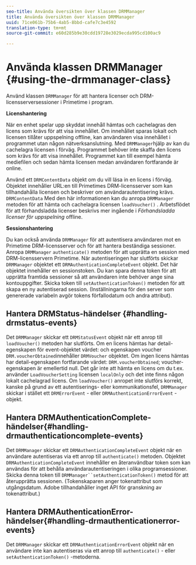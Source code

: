 ```yaml
---
seo-title: Använda översikten över klassen DRMManager
title: Använda översikten över klassen DRMManager
uuid: 71ce061b-75b6-4ab5-8bbd-cafe7c3e4592
translation-type: tm+mt
source-git-commit: e60d285b9e30cdd19728e3029ecda995cd100ac9

---
```



# Använda klassen DRMManager {#using-the-drmmanager-class}

Använd klassen `DRMManager` för att hantera licenser och DRM-licensserversessioner i Primetime i program.

**Licenshantering**

När en enhet spelar upp skyddat innehåll hämtas och cachelagras den licens som krävs för att visa innehållet. Om innehållet sparas lokalt och licensen tillåter uppspelning offline, kan användaren visa innehållet i programmet utan någon nätverksanslutning. Med `DRMManager`hjälp av kan du cachelagra licensen i förväg. Programmet behöver inte skaffa den licens som krävs för att visa innehållet. Programmet kan till exempel hämta mediefilen och sedan hämta licensen medan användaren fortfarande är online.

Använd ett `DRMContentData` objekt om du vill läsa in en licens i förväg. Objektet innehåller URL:en till Primetimes DRM-licensserver som kan tillhandahålla licensen och beskriver om användarautentisering krävs. `DRMContentData` Med den här informationen kan du anropa `DRMManager` metoden för att hämta och cachelagra licensen `loadVoucher()` . Arbetsflödet för att förhandsladda licenser beskrivs mer ingående i *Förhandsladda licenser för uppspelning* offline.

**Sessionshantering**

Du kan också använda `DRMManager` för att autentisera användaren mot en Primetime DRM-licensserver och för att hantera beständiga sessioner. Anropa `DRMManager` `authenticate()` metoden för att upprätta en session med DRM-licensservern Primetime. När autentiseringen har slutförts skickar `DRMManager` objektet ett `DRMAuthenticationCompleteEvent` objekt. Det här objektet innehåller en sessionstoken. Du kan spara denna token för att upprätta framtida sessioner så att användaren inte behöver ange sina kontouppgifter. Skicka token till `setAuthenticationToken()` metoden för att skapa en ny autentiserad session. (Inställningarna för den server som genererade variabeln avgör tokens förfallodatum och andra attribut).

## Hantera DRMStatus-händelser {#handling-drmstatus-events}

Det `DRMManager` skickar ett `DRMStatusEvent` objekt när ett anrop till `loadVoucher()` metoden har slutförts. Om en licens hämtas har detail-egenskapen för event-objektet värdet: och egenskapen voucher `DRM.voucherObtained`innehåller `DRMVoucher` objektet. Om ingen licens hämtas har detail-egenskapen fortfarande värdet: `DRM.voucherObtained`; voucher-egenskapen är emellertid null. Det går inte att hämta en licens om du t.ex. använder `LoadVoucherSetting` licensen `localOnly` och det inte finns någon lokalt cachelagrad licens. Om `loadVoucher()` anropet inte slutförs korrekt, kanske på grund av ett autentiserings- eller kommunikationsfel, `DRMManager` skickar i stället ett `DRMErrorEvent` - eller `DRMAuthenticationErrorEvent` -objekt.

## Hantera DRMAuthenticationComplete-händelser{#handling-drmauthenticationcomplete-events}

Det `DRMManager` skickar ett `DRMAuthenticationCompleteEvent` objekt när en användare autentiseras via ett anrop till `authenticate()` metoden. Objektet `DRMAuthenticationCompleteEvent` innehåller en återanvändbar token som kan användas för att behålla användarautentiseringen i olika programsessioner. Skicka denna token till `DRMManager``setAuthenticationToken()` metod för att återupprätta sessionen. (Tokenskaparen anger tokenattribut som utgångsdatum. Adobe tillhandahåller inget API för granskning av tokenattribut.)

## Hantera DRMAuthenticationError-händelser{#handling-drmauthenticationerror-events}

Det `DRMManager` skickar ett `DRMAuthenticationErrorEvent` objekt när en användare inte kan autentiseras via ett anrop till `authenticate()` - eller `setAuthenticationToken()` -metoderna.